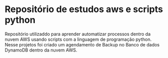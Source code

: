 # Repositório de estudos aws e scripts python

Repositório utilizaddo para aprender automatizar processos dentro da nuvem AWS usando scripts com a linguagem de programação python.
Nesse projetos foi criado um  agendamento de Backup no Banco de dados DynamoDB dentro da nuvem AWS.